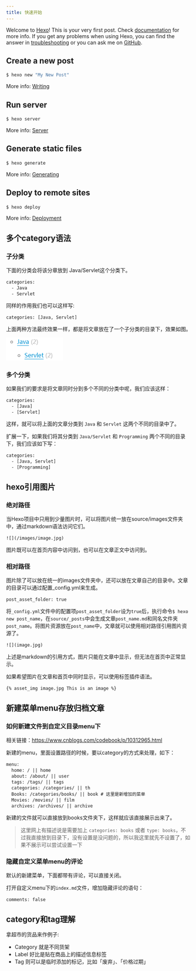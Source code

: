 ```yaml
---
title: 快速开始
---
```

Welcome to [Hexo](https://hexo.io/)! This is your very first post. Check [documentation](https://hexo.io/docs/) for more info. If you get any problems when using Hexo, you can find the answer in [troubleshooting](https://hexo.io/docs/troubleshooting.html) or you can ask me on [GitHub](https://github.com/hexojs/hexo/issues).


## Create a new post

``` bash
$ hexo new "My New Post"
```

More info: [Writing](https://hexo.io/docs/writing.html)

## Run server

``` bash
$ hexo server
```

More info: [Server](https://hexo.io/docs/server.html)

## Generate static files

``` bash
$ hexo generate
```

More info: [Generating](https://hexo.io/docs/generating.html)

## Deploy to remote sites

``` bash
$ hexo deploy
```

More info: [Deployment](https://hexo.io/docs/deployment.html)

## 多个category语法

### 子分类

下面的分类会将该分章放到 Java/Servlet这个分类下。

```
categories:
  - Java
  - Servlet
```

同样的作用我们也可以这样写:

```
categories: [Java, Servlet]
```

上面两种方法最终效果一样，都是将文章放在了一个子分类的目录下，效果如图。

 ![](/images/quickstart-category.png)

### 多个分类

如果我们的要求是将文章同时分到多个不同的分类中呢，我们应该这样：

```
categories:
  - [Java]
  - [Servlet]
```

这样，就可以将上面的文章分类到 `Java` 和 `Servlet` 这两个不同的目录中了。

扩展一下，如果我们将其分类到 `Java/Servlet` 和 `Programming` 两个不同的目录下，我们应该如下写：

```
categories:
  - [Java, Servlet]
  - [Programming]
```

## hexo引用图片

### 绝对路径

当Hexo项目中只用到少量图片时，可以将图片统一放在source/images文件夹中，通过markdown语法访问它们。

```
![](/images/image.jpg)
```

图片既可以在首页内容中访问到，也可以在文章正文中访问到。

### 相对路径

图片除了可以放在统一的images文件夹中，还可以放在文章自己的目录中。文章的目录可以通过配置_config.yml来生成。

```
post_asset_folder: true
```

将`_config.yml`文件中的配置项`post_asset_folder`设为`true`后，执行命令`$ hexo new post_name`，在`source/_posts`中会生成文章`post_name.md`和同名文件夹`post_name`。将图片资源放在`post_name`中，文章就可以使用相对路径引用图片资源了。

```
![](image.jpg)
```

上述是markdown的引用方式，图片只能在文章中显示，但无法在首页中正常显示。

如果希望图片在文章和首页中同时显示，可以使用标签插件语法。

```
{% asset_img image.jpg This is an image %}
```

## 新建菜单menu存放归档文章

### 如何新建文件到自定义目录menu下

相关链接：https://www.cnblogs.com/codebook/p/10312965.html

新建的menu，里面设置路径的时候，要以category的方式来处理，如下：

```
menu:
  home: / || home
  about: /about/ || user
  tags: /tags/ || tags
  categories: /categories/ || th
  Books: /categories/books/ || book # 这里是新增加的菜单
  Movies: /movies/ || film
  archives: /archives/ || archive
```

新建的文件就可以直接放到books文件夹下，这样就应该直接展示出来了。

>这里网上有描述说是需要加上 `categories: books` 或者 `type: books`，不过我直接放到目录下，没有设置是没问题的，所以我这里就先不设置了，如果不展示可以尝试设置一下

### 隐藏自定义菜单menu的评论

默认的新建菜单，下面都带有评论，可以直接关闭。

打开自定义menu下的`index.md`文件，增加隐藏评论的语句：

```
comments: false
```

## category和tag理解

拿超市的货品来作例子: 

* Category 就是不同货架
* Label 好比是贴在商品上的描述信息标签
* Tag 则可以是临时添加的标记，比如「废弃」、「价格过期」

